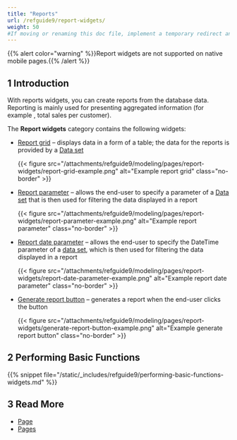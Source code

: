 ```yaml
---
title: "Reports"
url: /refguide9/report-widgets/
weight: 50
#If moving or renaming this doc file, implement a temporary redirect and let the respective team know they should update the URL in the product. See Mapping to Products for more details.
---
```


{{% alert color="warning" %}}Report widgets are not supported on native mobile pages.{{% /alert %}}

## 1 Introduction

With reports widgets, you can create reports from the database data. Reporting is mainly used for presenting aggregated information (for example , total sales per customer). 

The **Report widgets** category contains the following widgets:

* [Report grid](/refguide9/report-grid/) – displays data in a form of a table; the data for the reports is provided by a [Data set](/refguide9/data-sets/)

    {{< figure src="/attachments/refguide9/modeling/pages/report-widgets/report-grid-example.png" alt="Example report grid" class="no-border" >}}

* [Report parameter](/refguide9/report-parameter/) – allows the end-user to specify a parameter of a [Data set](/refguide9/data-sets/) that is then used for filtering the data displayed in a report

    {{< figure src="/attachments/refguide9/modeling/pages/report-widgets/report-parameter-example.png" alt="Example report parameter" class="no-border" >}}

* [Report date parameter](/refguide9/report-date-parameter/) – allows the end-user to specify the DateTime parameter of a [data set](/refguide9/data-sets/), which is then used for filtering the data displayed in a report

    {{< figure src="/attachments/refguide9/modeling/pages/report-widgets/report-date-parameter-example.png" alt="Example report date parameter" class="no-border" >}}

* [Generate report button](/refguide9/report-button/) – generates a report when the end-user clicks the button

    {{< figure src="/attachments/refguide9/modeling/pages/report-widgets/generate-report-button-example.png" alt="Example generate report button" class="no-border" >}}

## 2 Performing Basic Functions

{{% snippet file="/static/_includes/refguide9/performing-basic-functions-widgets.md" %}}

## 3 Read More

* [Page](/refguide9/page/)
* [Pages](/refguide9/pages/)
